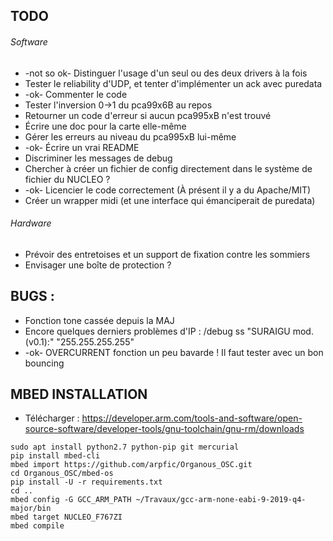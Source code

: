 ## TODO

###### Software

* -not so ok- Distinguer l'usage d'un seul ou des deux drivers à la fois
* Tester le reliability d'UDP, et tenter d'implémenter un ack avec puredata
* -ok- Commenter le code
* Tester l'inversion 0->1 du pca99x6B au repos
* Retourner un code d'erreur si aucun pca995xB n'est trouvé
* Écrire une doc pour la carte elle-même
* Gérer les erreurs au niveau du pca995xB lui-même
* -ok- Écrire un vrai README
* Discriminer les messages de debug
* Chercher à créer un fichier de config directement dans le système de fichier du NUCLEO ?
* -ok- Licencier le code correctement (À présent il y a du Apache/MIT)
* Créer un wrapper midi (et une interface qui émanciperait de puredata)

###### Hardware

* Prévoir des entretoises et un support de fixation contre les sommiers
* Envisager une boîte de protection ?

## BUGS :

* Fonction tone cassée depuis la MAJ
* Encore quelques derniers problèmes d'IP : /debug ss "SURAIGU mod. (v0.1):" "255.255.255.255"
* -ok- OVERCURRENT fonction un peu bavarde ! Il faut tester avec un bon bouncing

## MBED INSTALLATION

* Télécharger : https://developer.arm.com/tools-and-software/open-source-software/developer-tools/gnu-toolchain/gnu-rm/downloads

```
sudo apt install python2.7 python-pip git mercurial
pip install mbed-cli
mbed import https://github.com/arpfic/Organous_OSC.git
cd Organous_OSC/mbed-os
pip install -U -r requirements.txt
cd ..
mbed config -G GCC_ARM_PATH ~/Travaux/gcc-arm-none-eabi-9-2019-q4-major/bin
mbed target NUCLEO_F767ZI
mbed compile
``````
